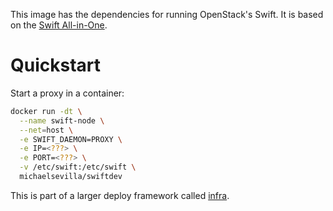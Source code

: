 This image has the dependencies for running OpenStack's Swift. It is based on the [Swift All-in-One](http://docs.openstack.org/developer/swift/development_saio.html).

# Quickstart

Start a proxy in a container:
  
```bash
docker run -dt \
  --name swift-node \
  --net=host \
  -e SWIFT_DAEMON=PROXY \
  -e IP=<???> \
  -e PORT=<???> \
  -v /etc/swift:/etc/swift \
  michaelsevilla/swiftdev
```

This is part of a larger deploy framework called [infra](https://github.com/systemslab/infra.git).
